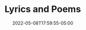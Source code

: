 ---
title: "Lyrics and Poems"
date: 2022-05-08T17:59:55-05:00
draft: false
background: "../../img/background.jpg"
logo: "../../img/eye-gray.svg"
---